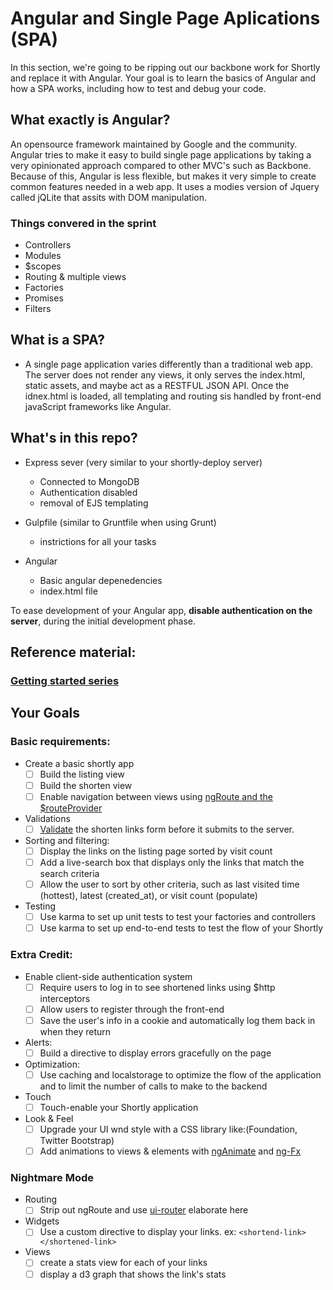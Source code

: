 # Angular and Single Page Aplications (SPA)

In this section, we're going to be ripping out our backbone work for Shortly and replace it with Angular. Your goal is to learn the basics of Angular and how a SPA works, including how to test and debug your code.

## What exactly is Angular?

An opensource framework maintained by Google and the community. Angular tries to make it easy to build single page applications by taking a very opinionated approach compared to other MVC's such as Backbone. Because of this, Angular is less flexible, but makes it very simple to create common features needed in a web app. It uses a modies version of Jquery called jQLite that assits with DOM manipulation.

### Things convered in the sprint

  - Controllers
  - Modules
  - $scopes
  - Routing & multiple views
  - Factories
  - Promises
  - Filters

## What is a SPA?

- A single page application varies differently than a traditional web app. The server does not render any views, it only serves the index.html, static assets, and maybe act as a RESTFUL JSON API. Once the idnex.html is loaded, all templating and routing sis handled by front-end javaScript frameworks like Angular.


## What's in this repo?

- Express sever (very similar to your shortly-deploy server)
  - Connected to MongoDB
  - Authentication disabled
  - removal of EJS templating
  
- Gulpfile (similar to Gruntfile when using Grunt)
  - instrictions for all your tasks

- Angular
  - Basic angular depenedencies
  - index.html file


To ease development of your Angular app,  __disable authentication on the server__, during the initial development phase.

## Reference material:

### [Getting started series](http://www.ng-newsletter.com/posts/beginner2expert-how_to_start.html)

## Your Goals

### Basic requirements:

- Create a basic shortly app
  - [ ] Build the listing view
  - [ ] Build the shorten view
  - [ ] Enable navigation between views using [ngRoute and the $routeProvider]()

- Validations
  - [ ] [Validate](https://docs.angularjs.org/api/ng/directive/input) the shorten links form before it submits to the server.

- Sorting and filtering:
  - [ ] Display the links on the listing page sorted by visit count
  - [ ] Add a live-search box that displays only the links that match the search criteria 
  - [ ] Allow the user to sort by other criteria, such as last visited time (hottest), latest (created_at), or visit count (populate)

- Testing
  - [ ] Use karma to set up unit tests to test your factories and controllers
  - [ ] Use karma to set up end-to-end tests to test the flow of your Shortly

### Extra Credit:

- Enable client-side authentication system
  - [ ] Require users to log in to see shortened links using $http interceptors
  - [ ] Allow users to register through the front-end
  - [ ] Save the user's info in a cookie and automatically log them back in when they return

- Alerts:
  - [ ] Build a directive to display errors gracefully on the page

- Optimization:
  - [ ] Use caching and localstorage to optimize the flow of the application and to limit the number of calls to make to the backend

- Touch
  - [ ] Touch-enable your Shortly application

- Look & Feel
  - [ ] Upgrade your UI wnd style with a CSS library like:(Foundation, Twitter Bootstrap)
  - [ ] Add animations to views & elements with [ngAnimate](https://docs.angularjs.org/api/ngAnimate) and [ng-Fx](https://github.com/Hendrixer/ng-Fx)

### Nightmare Mode

- Routing 
  - [ ] Strip out ngRoute and use [ui-router](https://github.com/angular-ui/ui-router) elaborate here

- Widgets
  - [ ] Use a custom directive to display your links. ex: `<shortend-link> </shortened-link>`
- Views
  - [ ] create a stats view for each of your links
  - [ ] display a d3 graph that shows the link's stats
